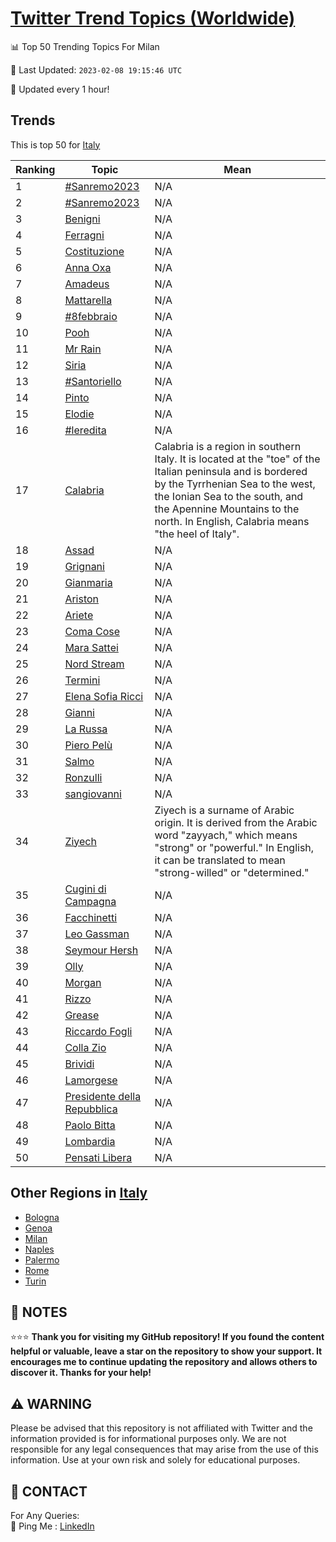 [Twitter Trend Topics (Worldwide)](https://github.com/ErcinDedeoglu/Twitter-Trend-Topics)
==========


📊 Top 50 Trending Topics For Milan

📆 Last Updated: `2023-02-08 19:15:46 UTC`

🔧 Updated every 1 hour!


## Trends

This is top 50 for [Italy](</Italy>)

| Ranking | Topic | Mean |
| ------- | ------------ | ------------ |
| 1 | [#Sanremo2023](http://twitter.com/search?q=%23Sanremo2023) | N/A |
| 2 | [#Sanremo2023](http://twitter.com/search?q=%23Sanremo2023) | N/A |
| 3 | [Benigni](http://twitter.com/search?q=Benigni) | N/A |
| 4 | [Ferragni](http://twitter.com/search?q=Ferragni) | N/A |
| 5 | [Costituzione](http://twitter.com/search?q=Costituzione) | N/A |
| 6 | [Anna Oxa](http://twitter.com/search?q=Anna+Oxa) | N/A |
| 7 | [Amadeus](http://twitter.com/search?q=Amadeus) | N/A |
| 8 | [Mattarella](http://twitter.com/search?q=Mattarella) | N/A |
| 9 | [#8febbraio](http://twitter.com/search?q=%238febbraio) | N/A |
| 10 | [Pooh](http://twitter.com/search?q=Pooh) | N/A |
| 11 | [Mr Rain](http://twitter.com/search?q=Mr+Rain) | N/A |
| 12 | [Siria](http://twitter.com/search?q=Siria) | N/A |
| 13 | [#Santoriello](http://twitter.com/search?q=%23Santoriello) | N/A |
| 14 | [Pinto](http://twitter.com/search?q=Pinto) | N/A |
| 15 | [Elodie](http://twitter.com/search?q=Elodie) | N/A |
| 16 | [#leredita](http://twitter.com/search?q=%23leredita) | N/A |
| 17 | [Calabria](http://twitter.com/search?q=Calabria) | Calabria is a region in southern Italy. It is located at the "toe" of the Italian peninsula and is bordered by the Tyrrhenian Sea to the west, the Ionian Sea to the south, and the Apennine Mountains to the north. In English, Calabria means "the heel of Italy". |
| 18 | [Assad](http://twitter.com/search?q=Assad) | N/A |
| 19 | [Grignani](http://twitter.com/search?q=Grignani) | N/A |
| 20 | [Gianmaria](http://twitter.com/search?q=Gianmaria) | N/A |
| 21 | [Ariston](http://twitter.com/search?q=Ariston) | N/A |
| 22 | [Ariete](http://twitter.com/search?q=Ariete) | N/A |
| 23 | [Coma Cose](http://twitter.com/search?q=Coma+Cose) | N/A |
| 24 | [Mara Sattei](http://twitter.com/search?q=Mara+Sattei) | N/A |
| 25 | [Nord Stream](http://twitter.com/search?q=Nord+Stream) | N/A |
| 26 | [Termini](http://twitter.com/search?q=Termini) | N/A |
| 27 | [Elena Sofia Ricci](http://twitter.com/search?q=Elena+Sofia+Ricci) | N/A |
| 28 | [Gianni](http://twitter.com/search?q=Gianni) | N/A |
| 29 | [La Russa](http://twitter.com/search?q=La+Russa) | N/A |
| 30 | [Piero Pelù](http://twitter.com/search?q=Piero+Pel%c3%b9) | N/A |
| 31 | [Salmo](http://twitter.com/search?q=Salmo) | N/A |
| 32 | [Ronzulli](http://twitter.com/search?q=Ronzulli) | N/A |
| 33 | [sangiovanni](http://twitter.com/search?q=sangiovanni) | N/A |
| 34 | [Ziyech](http://twitter.com/search?q=Ziyech) | Ziyech is a surname of Arabic origin. It is derived from the Arabic word "zayyach," which means "strong" or "powerful." In English, it can be translated to mean "strong-willed" or "determined." |
| 35 | [Cugini di Campagna](http://twitter.com/search?q=Cugini+di+Campagna) | N/A |
| 36 | [Facchinetti](http://twitter.com/search?q=Facchinetti) | N/A |
| 37 | [Leo Gassman](http://twitter.com/search?q=Leo+Gassman) | N/A |
| 38 | [Seymour Hersh](http://twitter.com/search?q=Seymour+Hersh) | N/A |
| 39 | [Olly](http://twitter.com/search?q=Olly) | N/A |
| 40 | [Morgan](http://twitter.com/search?q=Morgan) | N/A |
| 41 | [Rizzo](http://twitter.com/search?q=Rizzo) | N/A |
| 42 | [Grease](http://twitter.com/search?q=Grease) | N/A |
| 43 | [Riccardo Fogli](http://twitter.com/search?q=Riccardo+Fogli) | N/A |
| 44 | [Colla Zio](http://twitter.com/search?q=Colla+Zio) | N/A |
| 45 | [Brividi](http://twitter.com/search?q=Brividi) | N/A |
| 46 | [Lamorgese](http://twitter.com/search?q=Lamorgese) | N/A |
| 47 | [Presidente della Repubblica](http://twitter.com/search?q=Presidente+della+Repubblica) | N/A |
| 48 | [Paolo Bitta](http://twitter.com/search?q=Paolo+Bitta) | N/A |
| 49 | [Lombardia](http://twitter.com/search?q=Lombardia) | N/A |
| 50 | [Pensati Libera](http://twitter.com/search?q=Pensati+Libera) | N/A |



## Other Regions in [Italy](</Italy>)

* [Bologna](</Italy/Bologna.md>)
* [Genoa](</Italy/Genoa.md>)
* [Milan](</Italy/Milan.md>)
* [Naples](</Italy/Naples.md>)
* [Palermo](</Italy/Palermo.md>)
* [Rome](</Italy/Rome.md>)
* [Turin](</Italy/Turin.md>)



## 📝 NOTES

⭐⭐⭐ **Thank you for visiting my GitHub repository! If you found the content helpful or valuable, leave a star on the repository to show your support. It encourages me to continue updating the repository and allows others to discover it. Thanks for your help!**


## ⚠️ WARNING

Please be advised that this repository is not affiliated with Twitter and the information provided is for informational purposes only. We are not responsible for any legal consequences that may arise from the use of this information. Use at your own risk and solely for educational purposes.


## 📨 CONTACT

 For Any Queries:  
            🏓 Ping Me : [LinkedIn](https://www.linkedin.com/in/ercindedeoglu/)
